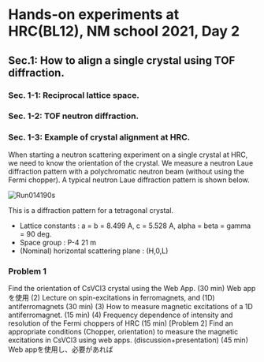 # Hands-on experiments at HRC(BL12), NM school 2021, Day 2

## Sec.1: How to align a single crystal using TOF diffraction.
### Sec. 1-1: Reciprocal lattice space.
### Sec. 1-2: TOF neutron diffraction.
### Sec. 1-3: Example of crystal alignment at HRC.
When starting a neutron scattering experiment on a single crystal at HRC, we need to know the orientation of the crystal. We measure a neutron Laue diffraction pattern with a polychromatic neutron beam (without using the Fermi chopper). A typical neutron Laue diffraction pattern is shown below.

![Run014190s](https://user-images.githubusercontent.com/50174733/144376337-cc8e8707-e416-4f50-8db9-2edfd741b45a.png)

This is a diffraction pattern for a tetragonal crystal.
* Lattice constants : a = b = 8.499 A, c = 5.528 A, alpha = beta = gamma = 90 deg.
* Space group : P-4 21 m
* (Nominal) horizontal scattering plane : (H,0,L)


### Problem 1
Find the orientation of CsVCl3 crystal using the Web App. (30 min) Web appを使用
(2) Lecture on spin-excitations in ferromagnets, and (1D) antiferromagnets (30 min)
(3) How to measure magnetic excitations of a 1D antiferromagnet. (15 min)
(4) Frequency dependence of intensity and resolution of the Fermi choppers of HRC (15 min)
[Problem 2] Find an appropriate conditions (Chopper, orientation) to measure the magnetic excitations in CsVCl3 using web apps. (discussion+presentation) (45 min) Web appを使用し、必要があれば


